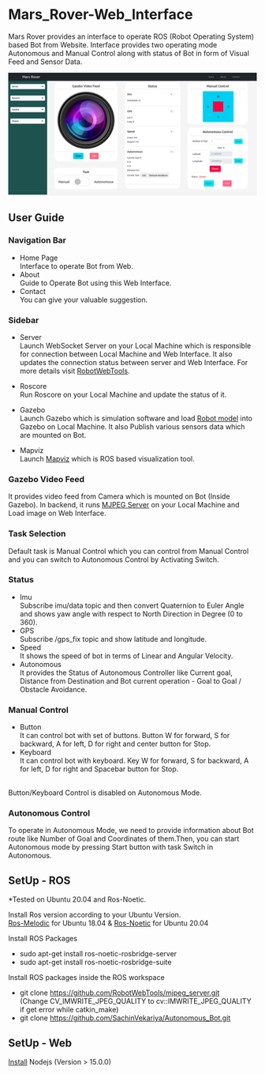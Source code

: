 # Mars_Rover-Web_Interface

Mars Rover provides an interface to operate ROS (Robot Operating System) based Bot from Website. Interface provides two operating mode Autonomous and Manual Control along with status of Bot in form of Visual Feed and Sensor Data.

<img src="/Mars_Rover_Home_Page.png">


## User Guide

### Navigation Bar
* Home Page <br/> Interface to operate Bot from Web.
* About <br/> Guide to Operate Bot using this Web Interface.
* Contact <br/> You can give your valuable suggestion.

### Sidebar
* Server <br/> Launch WebSocket Server on your Local Machine which is responsible for connection between Local Machine and Web Interface. It also updates the connection status between server and Web Interface. For more details visit <a href="https://github.com/RobotWebTools/rosbridge_suite" target="_blank">RobotWebTools</a>.

* Roscore <br/> Run Roscore on your Local Machine and update the status of it.

* Gazebo <br/> Launch Gazebo which is simulation software and load <a                             href="https://github.com/SachinVekariya/Autonomous_Bot/tree/main/bot/urdf" target="_blanl">Robot model</a> into Gazebo on Local Machine. It also Publish various sensors data which are mounted on Bot.

* Mapviz <br/> Launch <a href="http://wiki.ros.org/mapviz" target="_blank">Mapviz</a> which is ROS based visualization tool.

### Gazebo Video Feed
It provides video feed from Camera which is mounted on Bot (Inside Gazebo). In backend, it runs <a href="http://wiki.ros.org/mjpeg_server" target="_target">MJPEG Server</a> on your Local Machine and Load image on Web Interface.

### Task Selection
Default task is Manual Control which you can control from Manual Control and you can switch to Autonomous Control by Activating Switch.

### Status

* Imu <br/> Subscribe imu/data topic and then convert Quaternion to Euler Angle and shows yaw angle with respect to North Direction in Degree (0 to 360).
* GPS <br/> Subscribe /gps_fix topic and show latitude and longitude.
* Speed <br/> It shows the speed of bot in terms of Linear and Angular Velocity.
* Autonomous <br/> It provides the Status of Autonomous Controller like Current goal, Distance from Destination and Bot current operation - Goal to Goal / Obstacle Avoidance.

### Manual Control

* Button <br/> It can control bot with set of buttons. Button W for forward, S for backward, A for left, D for right and center button for Stop.
* Keyboard <br/> It can control bot with keyboard. Key W for forward, S for backward, A for left, D for right and Spacebar button for Stop.
<br/>
Button/Keyboard Control is disabled on Autonomous Mode.

### Autonomous Control
To operate in Autonomous Mode, we need to provide information about Bot route like Number of Goal and Coordinates of them.Then, you can start Autonomous mode by pressing Start button with task Switch in Autonomous.


## SetUp - ROS 

*Tested on Ubuntu 20.04 and Ros-Noetic.

Install Ros version according to your Ubuntu Version.
<br>
<a href="http://wiki.ros.org/melodic/Installation/Ubuntu">Ros-Melodic</a> for Ubuntu 18.04 & <a href="http://wiki.ros.org/noetic/Installation/Ubuntu">Ros-Noetic</a> for Ubuntu 20.04
<br>

Install ROS Packages <br>
* sudo apt-get install ros-noetic-rosbridge-server <br>
* sudo apt-get install ros-noetic-rosbridge-suite <br>

Install ROS packages inside the ROS workspace <br>
* git clone https://github.com/RobotWebTools/mjpeg_server.git <br> (Change CV_IMWRITE_JPEG_QUALITY to cv::IMWRITE_JPEG_QUALITY if get error while catkin_make)
* git clone https://github.com/SachinVekariya/Autonomous_Bot.git

## SetUp - Web

<a href="https://www.digitalocean.com/community/tutorials/how-to-install-node-js-on-ubuntu-20-04" >Install</a> Nodejs (Version > 15.0.0)

